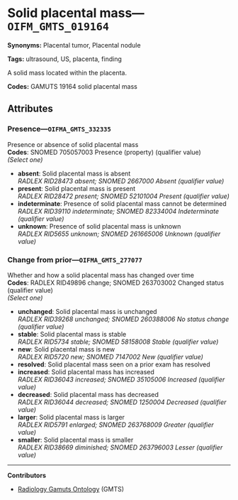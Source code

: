 # Solid placental mass—`OIFM_GMTS_019164`

**Synonyms:** Placental tumor, Placental nodule

**Tags:** ultrasound, US, placenta, finding

A solid mass located within the placenta.

**Codes:** GAMUTS 19164 solid placental mass

## Attributes

### Presence—`OIFMA_GMTS_332335`

Presence or absence of solid placental mass  
**Codes**: SNOMED 705057003 Presence (property) (qualifier value)  
*(Select one)*

- **absent**: Solid placental mass is absent  
_RADLEX RID28473 absent; SNOMED 2667000 Absent (qualifier value)_
- **present**: Solid placental mass is present  
_RADLEX RID28472 present; SNOMED 52101004 Present (qualifier value)_
- **indeterminate**: Presence of solid placental mass cannot be determined  
_RADLEX RID39110 indeterminate; SNOMED 82334004 Indeterminate (qualifier value)_
- **unknown**: Presence of solid placental mass is unknown  
_RADLEX RID5655 unknown; SNOMED 261665006 Unknown (qualifier value)_

### Change from prior—`OIFMA_GMTS_277077`

Whether and how a solid placental mass has changed over time  
**Codes**: RADLEX RID49896 change; SNOMED 263703002 Changed status (qualifier value)  
*(Select one)*

- **unchanged**: Solid placental mass is unchanged  
_RADLEX RID39268 unchanged; SNOMED 260388006 No status change (qualifier value)_
- **stable**: Solid placental mass is stable  
_RADLEX RID5734 stable; SNOMED 58158008 Stable (qualifier value)_
- **new**: Solid placental mass is new  
_RADLEX RID5720 new; SNOMED 7147002 New (qualifier value)_
- **resolved**: Solid placental mass seen on a prior exam has resolved  
- **increased**: Solid placental mass has increased  
_RADLEX RID36043 increased; SNOMED 35105006 Increased (qualifier value)_
- **decreased**: Solid placental mass has decreased  
_RADLEX RID36044 decreased; SNOMED 1250004 Decreased (qualifier value)_
- **larger**: Solid placental mass is larger  
_RADLEX RID5791 enlarged; SNOMED 263768009 Greater (qualifier value)_
- **smaller**: Solid placental mass is smaller  
_RADLEX RID38669 diminished; SNOMED 263796003 Lesser (qualifier value)_

---

**Contributors**

- [Radiology Gamuts Ontology](https://gamuts.net/) (GMTS)